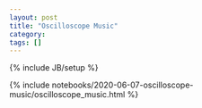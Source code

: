 ```yaml
---
layout: post
title: "Oscilloscope Music"
category:
tags: []
---
```

{% include JB/setup %}

<style>
@media (max-width: 800px) {
    svg {
        max-width: 100%;
    }

    iframe {
        max-width: 100%;
    }
 }
</style>

{% include notebooks/2020-06-07-oscilloscope-music/oscilloscope_music.html %}

